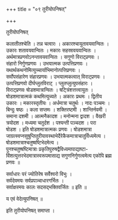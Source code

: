 +++
title = "०९ तुरीयोपनिषत्"

+++

तुरीयोपनिषत्

कलातीतश्चेति । तन्न चत्वारः । अकारश्चायुतावयवान्वितः ।  
उकारः शतावयवान्वितः । मकारः सहस्रावयवान्वितः ।  
अर्थमात्रप्रणवोऽनन्तावयवान्वितः । सगुणो विराट्प्रणवः ।  
संहारो निर्गुणप्रणवः । उभयात्मक उत्पत्तिप्रणवः ।  
यथार्थकथनोमित्युच्चार्याभिमानोत्पत्तिप्रणवः ।  
सर्वोपसंहारेण संहारप्रणवः । उभयात्मकत्वात् विराट्प्रणवः ।  
उत्पत्तिप्रणवो दीर्घप्लुतविराट् । प्लुतप्लुत्युपसंहारः ।  
विराट्प्रणवः षोडशमात्रान्वितः । षट्त्रिंशत्तत्त्वायुतः ।  
षोडशमात्रात्मकं कथमित्युच्यते । अकारः प्रथमः । द्वितीय  
उकारः । मकारस्तृतीयः । अर्धमात्रा चतुर्थः । नादः पञ्चमः ।  
बिन्दुः षष्ठः । कला सप्तमः । शक्तिरष्टमी । शान्तिर्नवमी ।  
समाना दशमी । आत्मनैकादश । मनोन्मना द्वादश । वैखरी  
त्रयोदश । मध्यमा चतुर्दश । पश्यन्ती पञ्चदश । परा  
षोडश । इति षोडशमात्रात्मकः प्रणवः । षोडशमात्रा  
जाग्रत्स्वप्नसुषुप्तितुरीयावस्थाभेदैरेकैकमात्राचातुर्विध्यमेत्य ।  
षोडशमात्राश्चतुष्षष्टिभेदमेत्य ।  
पुनश्चतुष्षष्टिमात्राः प्रकृतिपुरुषद्वैविध्यमापाद्याष्टा-  
विंशत्युत्तरभेदमात्रास्वरूपमासाद्य सगुणनिर्गुणत्वमेत्य एकोपि ब्रह्म  
प्रणवः ॥

सर्वाधारः परं ज्योतिरेष सर्वेश्वरो विभुः ।  
सर्वदेवमयः सर्वप्रपञ्चाधारगर्भितः ।  
सर्वाक्षरमयः कालः सदसद्भक्तिवर्जितः ॥ इति ॥

य एवं वेदेत्युपनिषत् ॥

इति तुरीयोपनिषत् समाप्ता ।  
